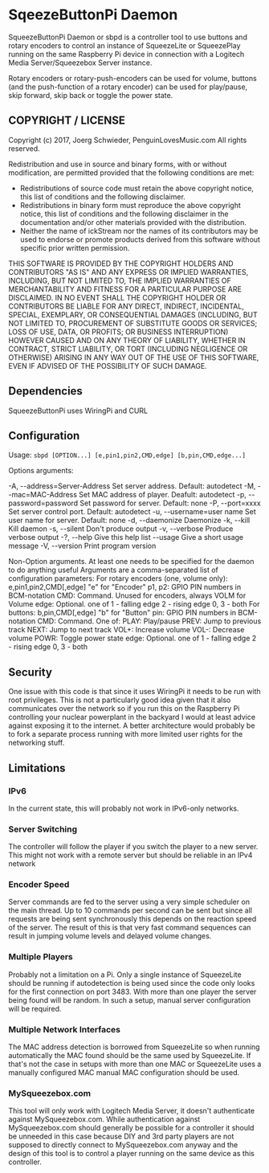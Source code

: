 
# SqeezeButtonPi Daemon

SqueezeButtonPi Daemon or sbpd is a controller tool to use buttons and rotary encoders to control an instance of SqueezeLite or SqueezePlay running on the same Raspberry Pi device in connection with a Logitech Media Server/Squeezebox Server instance.

Rotary encoders or rotary-push-encoders can be used for volume, buttons (and the push-function of a rotary encoder) can be used for play/pause, skip forward, skip back or toggle the power state.

## COPYRIGHT / LICENSE

Copyright (c) 2017, Joerg Schwieder, PenguinLovesMusic.com
All rights reserved.

Redistribution and use in source and binary forms, with or without
modification, are permitted provided that the following conditions are met:

   * Redistributions of source code must retain the above copyright
     notice, this list of conditions and the following disclaimer.
   * Redistributions in binary form must reproduce the above copyright
     notice, this list of conditions and the following disclaimer in the
     documentation and/or other materials provided with the distribution.
   * Neither the name of ickStream nor the names of its contributors
     may be used to endorse or promote products derived from this software
     without specific prior written permission.

THIS SOFTWARE IS PROVIDED BY THE COPYRIGHT HOLDERS AND CONTRIBUTORS "AS IS" AND
ANY EXPRESS OR IMPLIED WARRANTIES, INCLUDING, BUT NOT LIMITED TO, THE IMPLIED
WARRANTIES OF MERCHANTABILITY AND FITNESS FOR A PARTICULAR PURPOSE ARE DISCLAIMED.
IN NO EVENT SHALL THE COPYRIGHT HOLDER OR CONTRIBUTORS BE LIABLE FOR ANY DIRECT,
INDIRECT, INCIDENTAL, SPECIAL, EXEMPLARY, OR CONSEQUENTIAL DAMAGES (INCLUDING,
BUT NOT LIMITED TO, PROCUREMENT OF SUBSTITUTE GOODS OR SERVICES; LOSS OF USE,
DATA, OR PROFITS; OR BUSINESS INTERRUPTION) HOWEVER CAUSED AND ON ANY
THEORY OF LIABILITY, WHETHER IN CONTRACT, STRICT LIABILITY, OR TORT (INCLUDING
NEGLIGENCE OR OTHERWISE) ARISING IN ANY WAY OUT OF THE USE OF THIS SOFTWARE,
EVEN IF ADVISED OF THE POSSIBILITY OF SUCH DAMAGE.

## Dependencies

SqueezeButtonPi uses WiringPi and CURL

## Configuration

Usage: 
`sbpd [OPTION...] [e,pin1,pin2,CMD,edge] [b,pin,CMD,edge...]`

Options arguments:

-A, --address=Server-Address   Set server address. Default: autodetect
-M, --mac=MAC-Address      Set MAC address of player. Deafult: autodetect
-p, --password=password    Set password for server. Default: none
-P, --port=xxxx            Set server control port. Default: autodetect
-u, --username=user name   Set user name for server. Default: none
-d, --daemonize            Daemonize
-k, --kill                 Kill daemon
-s, --silent               Don't produce output
-v, --verbose              Produce verbose output
-?, --help                 Give this help list
    --usage                Give a short usage message
-V, --version              Print program version

Non-Option arguments.
At least one needs to be specified for the daemon to do anything useful
Arguments are a comma-separated list of configuration parameters:
For rotary encoders (one, volume only):
    e,pin1,pin2,CMD\[,edge\]
        "e" for "Encoder"
        p1, p2: GPIO PIN numbers in BCM-notation
        CMD: Command. Unused for encoders, always VOLM for Volume
        edge: Optional. one of
                1 - falling edge
                2 - rising edge
                0, 3 - both
For buttons:
    b,pin,CMD\[,edge\]
        "b" for "Button"
        pin: GPIO PIN numbers in BCM-notation
        CMD: Command. One of:
            PLAY:   Play/pause
            PREV:   Jump to previous track
            NEXT:   Jump to next track
            VOL+:   Increase volume
            VOL-:   Decrease volume
            POWR:   Toggle power state
        edge: Optional. one of
                1 - falling edge
                2 - rising edge
                0, 3 - both


## Security

One issue with this code is that since it uses WiringPi it needs to be run with root privileges.
This is not a particularly good idea given that it also communicates over the network so if you run this on the Raspberry Pi controlling your nuclear powerplant in the backyard I would at least advice against exposing it to the internet.
A better architecture would probably be to fork a separate process running with more limited user rights for the networking stuff.

## Limitations

### IPv6
In the current state, this will probably not work in IPv6-only networks.

### Server Switching

The controller will follow the player if you switch the player to a new server.
This might not work with a remote server but should be reliable in an IPv4 network

### Encoder Speed

Server commands are fed to the server using a very simple scheduler on the main thread. Up to 10 commands per second can be sent but since all requests are being sent synchronously this depends on the reaction speed of the server.
The result of this is that very fast command sequences can result in jumping volume levels and delayed volume changes.

### Multiple Players

Probably not a limitation on a Pi. Only a single instance of SqueezeLite should be running if autodetection is being used since the code only looks for the first connection on port 3483.
With more than one player the server being found will be random. In such a setup, manual server configuration will be required.

### Multiple Network Interfaces

The MAC address detection is borrowed from SqueezeLite so when running automatically the MAC found should be the same used by SqueezeLite.
If that's not the case in setups with more than one MAC or SqueezeLite uses a manually configured MAC manual MAC configuration should be used.

### MySqueezebox.com

This tool will only work with Logitech Media Server, it doesn't authenticate against MySqueezebox.com. While authentication against MySqueezebox.com should generally be possible for a controller it should be unneeded in this case because DIY and 3rd party players are not supposed to directly connect to MySqueezebox.com anyway and the design of this tool is to control a player running on the same device as this controller.
